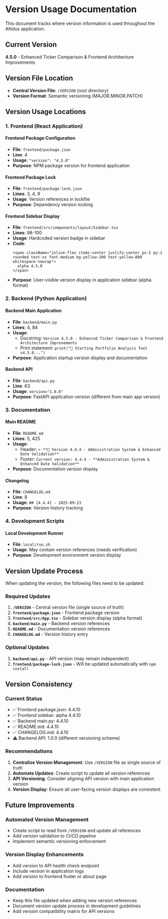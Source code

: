 # Version Usage Documentation

This document tracks where version information is used throughout the Altidus application.

## Current Version
**4.5.0** - Enhanced Ticker Comparison & Frontend Architecture Improvements

## Version File Location
- **Central Version File**: `/VERSION` (root directory)
- **Version Format**: Semantic versioning (MAJOR.MINOR.PATCH)

## Version Usage Locations

### 1. Frontend (React Application)

#### Frontend Package Configuration
- **File**: `frontend/package.json`
- **Line**: 4
- **Usage**: `"version": "4.5.0"`
- **Purpose**: NPM package version for frontend application

#### Frontend Package Lock
- **File**: `frontend/package-lock.json`
- **Lines**: 3, 4, 9
- **Usage**: Version references in lockfile
- **Purpose**: Dependency version locking

#### Frontend Sidebar Display
- **File**: `frontend/src/components/layout/Sidebar.tsx`
- **Lines**: 98-100
- **Usage**: Hardcoded version badge in sidebar
- **Code**:
  ```tsx
  <span className="inline-flex items-center justify-center px-2 py-1 rounded text-xs font-medium bg-yellow-100 text-yellow-800 whitespace-nowrap">
    alpha 4.5.0
  </span>
  ```
- **Purpose**: User-visible version display in application sidebar (alpha format)

### 2. Backend (Python Application)

#### Backend Main Application
- **File**: `backend/main.py`
- **Lines**: 4, 84
- **Usage**: 
  - Docstring: `Version 4.5.0 - Enhanced Ticker Comparison & Frontend Architecture Improvements`
  - Print statement: `print("🚀 Starting Portfolio Analysis Tool v4.5.0...")`
- **Purpose**: Application startup version display and documentation

#### Backend API
- **File**: `backend/api.py`
- **Line**: 63
- **Usage**: `version="1.0.0"`
- **Purpose**: FastAPI application version (different from main app version)

### 3. Documentation

#### Main README
- **File**: `README.md`
- **Lines**: 5, 425
- **Usage**:
  - Header: `> **🚀 Version 4.4.4 - Administration System & Enhanced Date Validation**`
  - Footer: `Current version: 4.4.4 - **Administration System & Enhanced Date Validation**`
- **Purpose**: Documentation version display

#### Changelog
- **File**: `CHANGELOG.md`
- **Line**: 8
- **Usage**: `## [4.4.4] - 2025-09-23`
- **Purpose**: Version history tracking

### 4. Development Scripts

#### Local Development Runner
- **File**: `local/run.sh`
- **Usage**: May contain version references (needs verification)
- **Purpose**: Development environment version display

## Version Update Process

When updating the version, the following files need to be updated:

### Required Updates
1. **`/VERSION`** - Central version file (single source of truth)
2. **`frontend/package.json`** - Frontend package version
3. **`frontend/src/App.tsx`** - Sidebar version display (alpha format)
4. **`backend/main.py`** - Backend version references
5. **`README.md`** - Documentation version references
6. **`CHANGELOG.md`** - Version history entry

### Optional Updates
1. **`backend/api.py`** - API version (may remain independent)
2. **`frontend/package-lock.json`** - Will be updated automatically with `npm install`

## Version Consistency

### Current Status
- ✅ Frontend package.json: 4.4.10
- ✅ Frontend sidebar: alpha 4.4.10
- ✅ Backend main.py: 4.4.10
- ✅ README.md: 4.4.10
- ✅ CHANGELOG.md: 4.4.10
- ⚠️ Backend API: 1.0.0 (different versioning scheme)

### Recommendations
1. **Centralize Version Management**: Use `/VERSION` file as single source of truth
2. **Automate Updates**: Create script to update all version references
3. **API Versioning**: Consider aligning API version with main application version
4. **Version Display**: Ensure all user-facing version displays are consistent

## Future Improvements

### Automated Version Management
- Create script to read from `/VERSION` and update all references
- Add version validation to CI/CD pipeline
- Implement semantic versioning enforcement

### Version Display Enhancements
- Add version to API health check endpoint
- Include version in application logs
- Add version to frontend footer or about page

### Documentation
- Keep this file updated when adding new version references
- Document version update process in development guidelines
- Add version compatibility matrix for API versions
